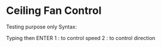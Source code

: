 # Ceiling Fan Control
Testing purpose only
Syntax: 

Typing <your choice> then ENTER
1 : to control speed
2 : to control direction
